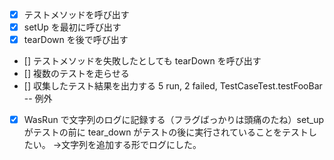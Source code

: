 - [x] テストメソッドを呼び出す
- [x] setUp を最初に呼び出す
- [x] tearDown を後で呼び出す
- [] テストメソッドを失敗したとしても tearDown を呼び出す
- [] 複数のテストを走らせる
- [] 収集したテスト結果を出力する
5 run, 2 failed, TestCaseTest.testFooBar -- 例外
- [x] WasRun で文字列のログに記録する（フラグばっかりは頭痛のたね）set_up がテストの前に tear_down がテストの後に実行されていることをテストしたい。
→文字列を追加する形でログにした。
